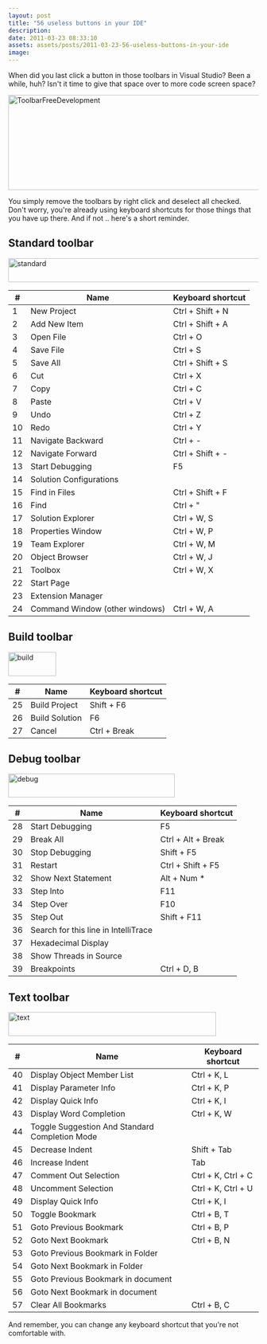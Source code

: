 ```yaml
---
layout: post
title: "56 useless buttons in your IDE"
description:
date: 2011-03-23 08:33:10
assets: assets/posts/2011-03-23-56-useless-buttons-in-your-ide
image: 
---
```


<p>When did you last click a button in those toolbars in Visual Studio? Been a while, huh? Isn't it time to give that space over to more code screen space?</p>
<p><img class="size-full wp-image-1105 alignnone" title="ToolbarFreeDevelopment" src="http://litemedia.info/media/Default/Mint/ToolbarFreeDevelopment.png" width="530" height="191" /></p>
<p>You simply remove the toolbars by right click and deselect all checked. Don't worry, you're already using keyboard shortcuts for those things that you have up there. And if not .. here's a short reminder.</p>
<h2>Standard toolbar</h2>
<p><img class="alignnone size-full wp-image-1106" title="standard" src="http://litemedia.info/media/Default/Mint/standard.png" width="899" height="48" /></p>
<table>
<thead> 
<tr>
<th>#</th><th>Name</th><th>Keyboard shortcut</th>
</tr>
</thead> 
<tbody>
<tr>
<td>1</td>
<td>New Project</td>
<td>Ctrl + Shift + N</td>
</tr>
<tr>
<td>2</td>
<td>Add New Item</td>
<td>Ctrl + Shift + A</td>
</tr>
<tr>
<td>3</td>
<td>Open File</td>
<td>Ctrl + O</td>
</tr>
<tr>
<td>4</td>
<td>Save File</td>
<td>Ctrl + S</td>
</tr>
<tr>
<td>5</td>
<td>Save All</td>
<td>Ctrl + Shift + S</td>
</tr>
<tr>
<td>6</td>
<td>Cut</td>
<td>Ctrl + X</td>
</tr>
<tr>
<td>7</td>
<td>Copy</td>
<td>Ctrl + C</td>
</tr>
<tr>
<td>8</td>
<td>Paste</td>
<td>Ctrl + V</td>
</tr>
<tr>
<td>9</td>
<td>Undo</td>
<td>Ctrl + Z</td>
</tr>
<tr>
<td>10</td>
<td>Redo</td>
<td>Ctrl + Y</td>
</tr>
<tr>
<td>11</td>
<td>Navigate Backward</td>
<td>Ctrl + -</td>
</tr>
<tr>
<td>12</td>
<td>Navigate Forward</td>
<td>Ctrl + Shift + -</td>
</tr>
<tr>
<td>13</td>
<td>Start Debugging</td>
<td>F5</td>
</tr>
<tr>
<td>14</td>
<td>Solution Configurations</td>
<td> </td>
</tr>
<tr>
<td>15</td>
<td>Find in Files</td>
<td>Ctrl + Shift + F</td>
</tr>
<tr>
<td>16</td>
<td>Find</td>
<td>Ctrl + "</td>
</tr>
<tr>
<td>17</td>
<td>Solution Explorer</td>
<td>Ctrl + W, S</td>
</tr>
<tr>
<td>18</td>
<td>Properties Window</td>
<td>Ctrl + W, P</td>
</tr>
<tr>
<td>19</td>
<td>Team Explorer</td>
<td>Ctrl + W, M</td>
</tr>
<tr>
<td>20</td>
<td>Object Browser</td>
<td>Ctrl + W, J</td>
</tr>
<tr>
<td>21</td>
<td>Toolbox</td>
<td>Ctrl + W, X</td>
</tr>
<tr>
<td>22</td>
<td>Start Page</td>
<td> </td>
</tr>
<tr>
<td>23</td>
<td>Extension Manager</td>
<td> </td>
</tr>
<tr>
<td>24</td>
<td>Command Window (other windows)</td>
<td>Ctrl + W, A</td>
</tr>
</tbody>
</table>
<h2>Build toolbar</h2>
<p><img src="http://litemedia.info/media/Default/Mint/build.png" title="build" width="96" height="48" class="alignnone size-full wp-image-1107" /></p>
<table>
<thead> 
<tr>
<th>#</th><th>Name</th><th>Keyboard shortcut</th>
</tr>
</thead> 
<tbody>
<tr>
<td>25</td>
<td>Build Project</td>
<td>Shift + F6</td>
</tr>
<tr>
<td>26</td>
<td>Build Solution</td>
<td>F6</td>
</tr>
<tr>
<td>27</td>
<td>Cancel</td>
<td>Ctrl + Break</td>
</tr>
</tbody>
</table>
<h2>Debug toolbar</h2>
<p><img src="http://litemedia.info/media/Default/Mint/debug.png" title="debug" width="335" height="48" class="alignnone size-full wp-image-1108" /></p>
<table>
<thead> 
<tr>
<th>#</th><th>Name</th><th>Keyboard shortcut</th>
</tr>
</thead> 
<tbody>
<tr>
<td>28</td>
<td>Start Debugging</td>
<td>F5</td>
</tr>
<tr>
<td>29</td>
<td>Break All</td>
<td>Ctrl + Alt + Break</td>
</tr>
<tr>
<td>30</td>
<td>Stop Debugging</td>
<td>Shift + F5</td>
</tr>
<tr>
<td>31</td>
<td>Restart</td>
<td>Ctrl + Shift + F5</td>
</tr>
<tr>
<td>32</td>
<td>Show Next Statement</td>
<td>Alt + Num *</td>
</tr>
<tr>
<td>33</td>
<td>Step Into</td>
<td>F11</td>
</tr>
<tr>
<td>34</td>
<td>Step Over</td>
<td>F10</td>
</tr>
<tr>
<td>35</td>
<td>Step Out</td>
<td>Shift + F11</td>
</tr>
<tr>
<td>36</td>
<td>Search for this line in IntelliTrace</td>
<td> </td>
</tr>
<tr>
<td>37</td>
<td>Hexadecimal Display</td>
<td> </td>
</tr>
<tr>
<td>38</td>
<td>Show Threads in Source</td>
<td> </td>
</tr>
<tr>
<td>39</td>
<td>Breakpoints</td>
<td>Ctrl + D, B</td>
</tr>
</tbody>
</table>
<h2>Text toolbar</h2>
<p><img src="http://litemedia.info/media/Default/Mint/text1.png" title="text" width="418" height="48" class="alignnone size-full wp-image-1116" /></p>
<table>
<thead> 
<tr>
<th>#</th><th>Name</th><th>Keyboard shortcut</th>
</tr>
</thead> 
<tbody>
<tr>
<td>40</td>
<td>Display Object Member List</td>
<td>Ctrl + K, L</td>
</tr>
<tr>
<td>41</td>
<td>Display Parameter Info</td>
<td>Ctrl + K, P</td>
</tr>
<tr>
<td>42</td>
<td>Display Quick Info</td>
<td>Ctrl + K, I</td>
</tr>
<tr>
<td>43</td>
<td>Display Word Completion</td>
<td>Ctrl + K, W</td>
</tr>
<tr>
<td>44</td>
<td>Toggle Suggestion And Standard Completion Mode</td>
<td> </td>
</tr>
<tr>
<td>45</td>
<td>Decrease Indent</td>
<td>Shift + Tab</td>
</tr>
<tr>
<td>46</td>
<td>Increase Indent</td>
<td>Tab</td>
</tr>
<tr>
<td>47</td>
<td>Comment Out Selection</td>
<td>Ctrl + K, Ctrl + C</td>
</tr>
<tr>
<td>48</td>
<td>Uncomment Selection</td>
<td>Ctrl + K, Ctrl + U</td>
</tr>
<tr>
<td>49</td>
<td>Display Quick Info</td>
<td>Ctrl + K, I</td>
</tr>
<tr>
<td>50</td>
<td>Toggle Bookmark</td>
<td>Ctrl + B, T</td>
</tr>
<tr>
<td>51</td>
<td>Goto Previous Bookmark</td>
<td>Ctrl + B, P</td>
</tr>
<tr>
<td>52</td>
<td>Goto Next Bookmark</td>
<td>Ctrl + B, N</td>
</tr>
<tr>
<td>53</td>
<td>Goto Previous Bookmark in Folder</td>
<td> </td>
</tr>
<tr>
<td>54</td>
<td>Goto Next Bookmark in Folder</td>
<td> </td>
</tr>
<tr>
<td>55</td>
<td>Goto Previous Bookmark in document</td>
<td> </td>
</tr>
<tr>
<td>56</td>
<td>Goto Next Bookmark in document</td>
<td> </td>
</tr>
<tr>
<td>57</td>
<td>Clear All Bookmarks</td>
<td>Ctrl + B, C</td>
</tr>
</tbody>
</table>
<p>And remember, you can change any keyboard shortcut that you're not comfortable with.</p>
